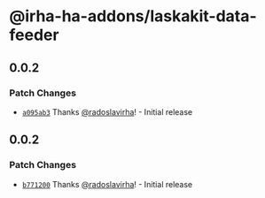 # @irha-ha-addons/laskakit-data-feeder

## 0.0.2

### Patch Changes

- [`a095ab3`](https://github.com/radoslavirha/ha-addons/commit/a095ab3fb5caf4b69bffe259d1c85aeb76cbd624) Thanks [@radoslavirha](https://github.com/radoslavirha)! - Initial release

## 0.0.2

### Patch Changes

- [`b771200`](https://github.com/radoslavirha/ha-addons/commit/b771200f366bfdcdddabd85830bb43af71667354) Thanks [@radoslavirha](https://github.com/radoslavirha)! - Initial release
